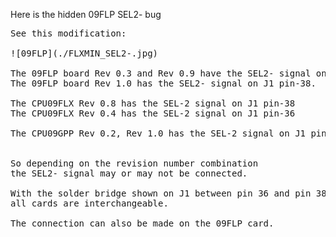 Here is the hidden 09FLP SEL2- bug
<pre>
See this modification:

![09FLP](./FLXMIN_SEL2-.jpg)

The 09FLP board Rev 0.3 and Rev 0.9 have the SEL2- signal on J1 pin-36.
The 09FLP board Rev 1.0 has the SEL2- signal on J1 pin-38.

The CPU09FLX Rev 0.8 has the SEL-2 signal on J1 pin-38
The CPU09FLX Rev 0.4 has the SEL-2 signal on J1 pin-36

The CPU09GPP Rev 0.2, Rev 1.0 has the SEL-2 signal on J1 pin-38


So depending on the revision number combination 
the SEL2- signal may or may not be connected.

With the solder bridge shown on J1 between pin 36 and pin 38, 
all cards are interchangeable.

The connection can also be made on the 09FLP card.



</pre>
